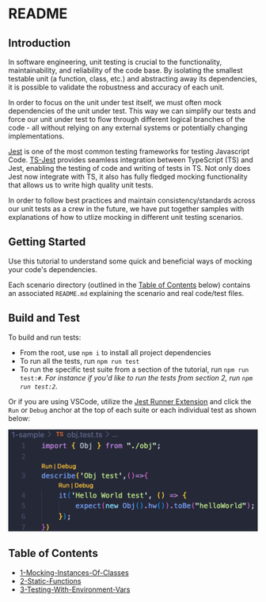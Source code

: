 # README

## Introduction

In software engineering, unit testing is crucial to the functionality, maintainability, and reliability of the code base.
By isolating the smallest testable unit (a function, class, etc.) and abstracting away its dependencies, it is possible to validate the robustness and accuracy of each unit.

In order to focus on the unit under test itself, we must often mock dependencies of the unit under test.
This way we can simplify our tests and force our unit under test to flow through different logical branches of the code - all without relying on any external systems or potentially changing implementations.

[Jest](https://jestjs.io/) is one of the most common testing frameworks for testing Javascript Code.
[TS-Jest](https://www.npmjs.com/package/ts-jest) provides seamless integration between TypeScript (TS) and Jest, enabling the testing of code and writing of tests in TS.
Not only does Jest now integrate with TS, it also has fully fledged mocking functionality that allows us to write high quality unit tests.

In order to follow best practices and maintain consistency/standards across our unit tests as a crew in the future, we have put together samples with explanations of how to utlize mocking in different unit testing scenarios.

## Getting Started

Use this tutorial to understand some quick and beneficial ways of mocking your code's dependencies.

Each scenario directory (outlined in the [Table of Contents](./README.md#table-of-contents) below) contains an associated `README.md` explaining the scenario and real code/test files.

## Build and Test

To build and run tests:

- From the root, use `npm i` to install all project dependencies
- To run all the tests, run `npm run test`
- To run the specific test suite from a section of the tutorial, run `npm run test:#`.
*For instance if you'd like to run the tests from section 2, run `npm run test:2`.*

Or if you are using VSCode, utilize the [Jest Runner Extension](https://marketplace.visualstudio.com/items?itemName=firsttris.vscode-jest-runner) and click the `Run` or `Debug` anchor at the top of each suite or each individual test as shown below:

![Using the Jest Runner Extension to run a test](./assets/JestRunnerExtension.png)

## Table of Contents

- [1-Mocking-Instances-Of-Classes](./1-Mocking-Instances-Of-Classes/README.md)
- [2-Static-Functions](./2-Static-Functions/README.md)
- [3-Testing-With-Environment-Vars](./3-Testing-With-Environment-Vars/README.md)
